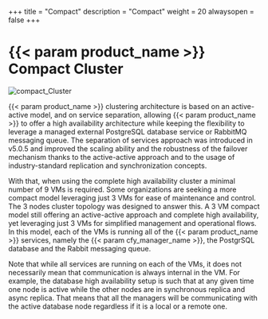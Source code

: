 +++
title = "Compact"
description = "Compact"
weight = 20
alwaysopen = false
+++

# {{< param product_name >}} Compact Cluster

![compact_Cluster]( /images/cluster/three_nodes_cluster.png )

{{< param product_name >}} clustering architecture is based on an active-active model, and on service separation,
allowing {{< param product_name >}} to offer a high availability architecture while keeping the flexibility to leverage
a managed external PostgreSQL database service or RabbitMQ messaging queue.
The separation of services approach was introduced in v5.0.5 and improved the scaling ability and
the robustness of the failover mechanism thanks to the active-active approach and to the usage of
industry-standard replication and synchronization concepts.    

With that, when using the complete high availability cluster a minimal number of 9 VMs is required.
Some organizations are seeking a more compact model leveraging just 3 VMs for ease of maintenance and control.
The 3 nodes cluster topology was designed to answer this. A 3 VM compact model still offering an active-active
approach and complete high availability, yet leveraging just 3 VMs for simplified management and operational flows.
In this model, each of the VMs is running all of the {{< param product_name >}} services, namely the {{< param cfy_manager_name >}},
the PostgrSQL database and the Rabbit messaging queue.  

Note that while all services are running on each of the VMs, it does not necessarily mean that communication
is always internal in the VM. For example, the database high availability setup is such that at any given
time one node is active while the other nodes are in synchronous replica and async replica.
That means that all the managers will be communicating with the active database node regardless if it is a local or a remote one.